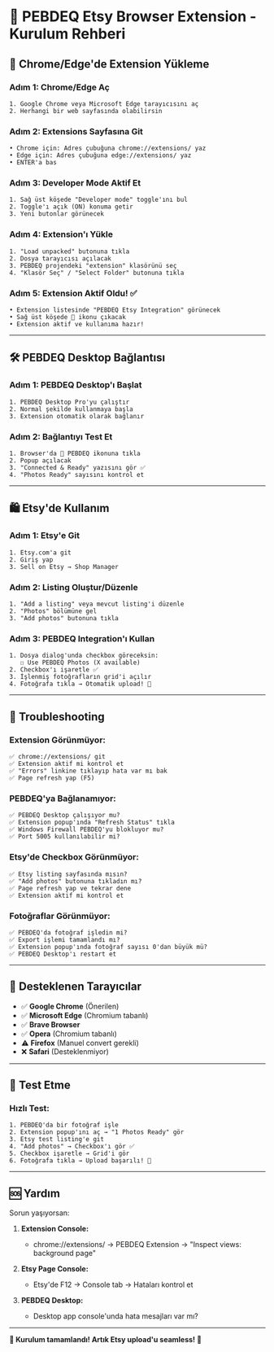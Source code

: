 # 🎨 PEBDEQ Etsy Browser Extension - Kurulum Rehberi

## 🚀 Chrome/Edge'de Extension Yükleme

### **Adım 1: Chrome/Edge Aç**
```
1. Google Chrome veya Microsoft Edge tarayıcısını aç
2. Herhangi bir web sayfasında olabilirsin
```

### **Adım 2: Extensions Sayfasına Git**
```
• Chrome için: Adres çubuğuna chrome://extensions/ yaz
• Edge için: Adres çubuğuna edge://extensions/ yaz
• ENTER'a bas
```

### **Adım 3: Developer Mode Aktif Et**
```
1. Sağ üst köşede "Developer mode" toggle'ını bul
2. Toggle'ı açık (ON) konuma getir
3. Yeni butonlar görünecek
```

### **Adım 4: Extension'ı Yükle**
```
1. "Load unpacked" butonuna tıkla
2. Dosya tarayıcısı açılacak
3. PEBDEQ projendeki "extension" klasörünü seç
4. "Klasör Seç" / "Select Folder" butonuna tıkla
```

### **Adım 5: Extension Aktif Oldu! ✅**
```
• Extension listesinde "PEBDEQ Etsy Integration" görünecek
• Sağ üst köşede 🎨 ikonu çıkacak
• Extension aktif ve kullanıma hazır!
```

---

## 🛠️ PEBDEQ Desktop Bağlantısı

### **Adım 1: PEBDEQ Desktop'ı Başlat**
```
1. PEBDEQ Desktop Pro'yu çalıştır
2. Normal şekilde kullanmaya başla
3. Extension otomatik olarak bağlanır
```

### **Adım 2: Bağlantıyı Test Et**
```
1. Browser'da 🎨 PEBDEQ ikonuna tıkla
2. Popup açılacak
3. "Connected & Ready" yazısını gör ✅
4. "Photos Ready" sayısını kontrol et
```

---

## 🛍️ Etsy'de Kullanım

### **Adım 1: Etsy'e Git**
```
1. Etsy.com'a git
2. Giriş yap
3. Sell on Etsy → Shop Manager
```

### **Adım 2: Listing Oluştur/Düzenle**
```
1. "Add a listing" veya mevcut listing'i düzenle
2. "Photos" bölümüne gel
3. "Add photos" butonuna tıkla
```

### **Adım 3: PEBDEQ Integration'ı Kullan**
```
1. Dosya dialog'unda checkbox göreceksin:
   ☐ Use PEBDEQ Photos (X available)
2. Checkbox'ı işaretle ✅
3. İşlenmiş fotoğrafların grid'i açılır
4. Fotoğrafa tıkla → Otomatik upload! 🚀
```

---

## 🔧 Troubleshooting

### **Extension Görünmüyor:**
```
✅ chrome://extensions/ git
✅ Extension aktif mi kontrol et
✅ "Errors" linkine tıklayıp hata var mı bak
✅ Page refresh yap (F5)
```

### **PEBDEQ'ya Bağlanamıyor:**
```
✅ PEBDEQ Desktop çalışıyor mu?
✅ Extension popup'ında "Refresh Status" tıkla
✅ Windows Firewall PEBDEQ'yu blokluyor mu?
✅ Port 5005 kullanılabilir mi?
```

### **Etsy'de Checkbox Görünmüyor:**
```
✅ Etsy listing sayfasında mısın?
✅ "Add photos" butonuna tıkladın mı?
✅ Page refresh yap ve tekrar dene
✅ Extension aktif mi kontrol et
```

### **Fotoğraflar Görünmüyor:**
```
✅ PEBDEQ'da fotoğraf işledin mi?
✅ Export işlemi tamamlandı mı?
✅ Extension popup'ında fotoğraf sayısı 0'dan büyük mü?
✅ PEBDEQ Desktop'ı restart et
```

---

## 📱 Desteklenen Tarayıcılar

- ✅ **Google Chrome** (Önerilen)
- ✅ **Microsoft Edge** (Chromium tabanlı)
- ✅ **Brave Browser**
- ✅ **Opera** (Chromium tabanlı)
- ⚠️ **Firefox** (Manuel convert gerekli)
- ❌ **Safari** (Desteklenmiyor)

---

## 🎯 Test Etme

### **Hızlı Test:**
```
1. PEBDEQ'da bir fotoğraf işle
2. Extension popup'ını aç → "1 Photos Ready" gör
3. Etsy test listing'e git
4. "Add photos" → Checkbox'ı gör ✅
5. Checkbox işaretle → Grid'i gör
6. Fotoğrafa tıkla → Upload başarılı! 🎉
```

---

## 🆘 Yardım

Sorun yaşıyorsan:

1. **Extension Console:** 
   - chrome://extensions/ → PEBDEQ Extension → "Inspect views: background page"
   
2. **Etsy Page Console:**
   - Etsy'de F12 → Console tab → Hataları kontrol et

3. **PEBDEQ Desktop:**
   - Desktop app console'unda hata mesajları var mı?

---

**🎉 Kurulum tamamlandı! Artık Etsy upload'u seamless! 🚀**